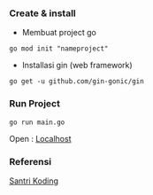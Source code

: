 <!--
 Copyright 2024 ariefsetyonugroho
 
 Licensed under the Apache License, Version 2.0 (the "License");
 you may not use this file except in compliance with the License.
 You may obtain a copy of the License at
 
     https://www.apache.org/licenses/LICENSE-2.0
 
 Unless required by applicable law or agreed to in writing, software
 distributed under the License is distributed on an "AS IS" BASIS,
 WITHOUT WARRANTIES OR CONDITIONS OF ANY KIND, either express or implied.
 See the License for the specific language governing permissions and
 limitations under the License.
-->
### Create & install
- Membuat project go
```
go mod init "nameproject"
```

- Installasi gin (web framework)
```
go get -u github.com/gin-gonic/gin
```

### Run Project
```
go run main.go
```
Open : [Localhost](http://localhost:3000)

### Referensi
[Santri Koding](https://santrikoding.com/tutorial-restful-api-golang-1-membuat-project-golang
)